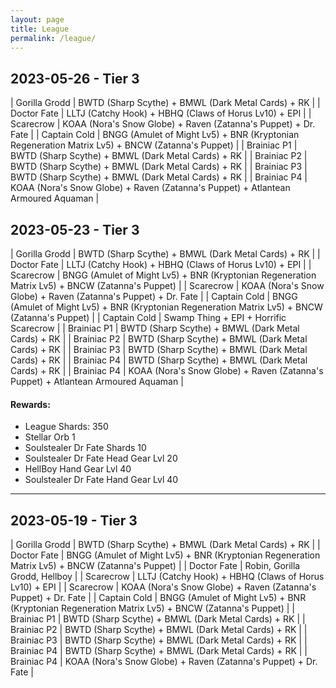 ```yaml
---
layout: page
title: League
permalink: /league/
---
```



## 2023-05-26 - Tier 3

| Gorilla Grodd | BWTD (Sharp Scythe) + BMWL (Dark Metal Cards) + RK |
| Doctor Fate | LLTJ (Catchy Hook) + HBHQ (Claws of Horus Lv10) + EPI |
| Scarecrow | KOAA (Nora's Snow Globe) + Raven (Zatanna's Puppet) + Dr. Fate |
| Captain Cold | BNGG (Amulet of Might Lv5) + BNR (Kryptonian Regeneration Matrix Lv5) + BNCW (Zatanna's Puppet) |
| Brainiac P1 | BWTD (Sharp Scythe) + BMWL (Dark Metal Cards) + RK |
| Brainiac P2 | BWTD (Sharp Scythe) + BMWL (Dark Metal Cards) + RK |
| Brainiac P3 | BWTD (Sharp Scythe) + BMWL (Dark Metal Cards) + RK |
| Brainiac P4 | KOAA (Nora's Snow Globe) + Raven (Zatanna's Puppet) + Atlantean Armoured Aquaman |

## 2023-05-23 - Tier 3

| Gorilla Grodd | BWTD (Sharp Scythe) + BMWL (Dark Metal Cards) + RK |
| Doctor Fate | LLTJ (Catchy Hook) + HBHQ (Claws of Horus Lv10) + EPI |
| Scarecrow | BNGG (Amulet of Might Lv5) + BNR (Kryptonian Regeneration Matrix Lv5) + BNCW (Zatanna's Puppet) |
| Scarecrow | KOAA (Nora's Snow Globe) + Raven (Zatanna's Puppet) + Dr. Fate |
| Captain Cold | BNGG (Amulet of Might Lv5) + BNR (Kryptonian Regeneration Matrix Lv5) + BNCW (Zatanna's Puppet) |
| Captain Cold | Swamp Thing + EPI + Horrific Scarecrow |
| Brainiac P1 | BWTD (Sharp Scythe) + BMWL (Dark Metal Cards) + RK |
| Brainiac P2 | BWTD (Sharp Scythe) + BMWL (Dark Metal Cards) + RK |
| Brainiac P3 | BWTD (Sharp Scythe) + BMWL (Dark Metal Cards) + RK |
| Brainiac P4 | BWTD (Sharp Scythe) + BMWL (Dark Metal Cards) + RK |
| Brainiac P4 | KOAA (Nora's Snow Globe) + Raven (Zatanna's Puppet) + Atlantean Armoured Aquaman |

#### Rewards:
* League Shards: 350
* Stellar Orb 1
* Soulstealer Dr Fate Shards 10
* Soulstealer Dr Fate Head Gear Lvl 20
* HellBoy Hand Gear Lvl 40
* Soulstealer Dr Fate Hand Gear Lvl 40

---

## 2023-05-19 - Tier 3

| Gorilla Grodd | BWTD (Sharp Scythe) + BMWL (Dark Metal Cards) + RK |
| Doctor Fate | BNGG (Amulet of Might Lv5) + BNR (Kryptonian Regeneration Matrix Lv5) + BNCW (Zatanna's Puppet) |
| Doctor Fate | Robin, Gorilla Grodd, Hellboy |
| Scarecrow | LLTJ (Catchy Hook) + HBHQ (Claws of Horus Lv10) + EPI |
| Scarecrow | KOAA (Nora's Snow Globe) + Raven (Zatanna's Puppet) + Dr. Fate |
| Captain Cold | BNGG (Amulet of Might Lv5) + BNR (Kryptonian Regeneration Matrix Lv5) + BNCW (Zatanna's Puppet) |
| Brainiac P1 | BWTD (Sharp Scythe) + BMWL (Dark Metal Cards) + RK |
| Brainiac P2 | BWTD (Sharp Scythe) + BMWL (Dark Metal Cards) + RK |
| Brainiac P3 | BWTD (Sharp Scythe) + BMWL (Dark Metal Cards) + RK |
| Brainiac P4 | BWTD (Sharp Scythe) + BMWL (Dark Metal Cards) + RK |
| Brainiac P4 | KOAA (Nora's Snow Globe) + Raven (Zatanna's Puppet) + Dr. Fate |
